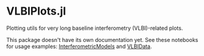 # VLBIPlots.jl

Plotting utils for very long baseline interferometry (VLBI)-related plots.

This package doesn't have its own documentation yet. See these notebooks for usage examples: [InterferometricModels](https://aplavin.github.io/InterferometricModels.jl/test/examples.html) and [VLBIData](https://aplavin.github.io/VLBIData.jl/test/examples.html).
